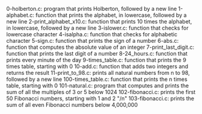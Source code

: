 0-holberton.c: program that prints Holberton, followed by a new line
1-alphabet.c: function that prints the alphabet, in lowercase, followed by a new line
2-print_alphabet_x10.c: function that prints 10 times the alphabet, in lowercase, followed by a new line
3-islower.c: function that checks for lowercase character
4-isalpha.c: function that checks for alphabetic character
5-sign.c: function that prints the sign of a number
6-abs.c: function that computes the absolute value of an integer
7-print_last_digit.c: function that prints the last digit of a number
8-24_hours.c: function that prints every minute of the day
9-times_table.c: function that prints the 9 times table, starting with 0
10-add.c: function that adds two integers and returns the result
11-print_to_98.c: prints all natural numbers from n to 98, followed by a new line
100-times_table.c: function that prints the n times table, starting with 0
101-natural.c: program that computes and prints the sum of all the multiples of 3 or 5 below 1024
102-fibonacci.c: prints the first 50 Fibonacci numbers, starting with 1 and 2 "/n"
103-fibonacci.c: prints the sum of all even Fibonacci numbers below 4,000,000
